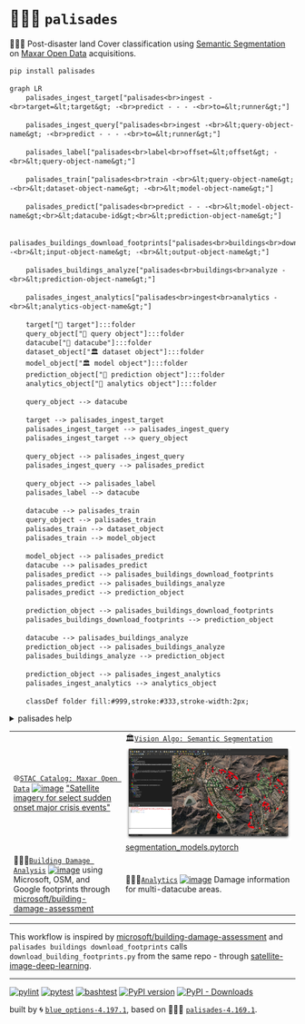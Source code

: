 # 🧑🏽‍🚒 `palisades`

🧑🏽‍🚒 Post-disaster land Cover classification using [Semantic Segmentation](https://github.com/kamangir/roofai) on [Maxar Open Data](https://github.com/kamangir/blue-geo/tree/main/blue_geo/catalog/maxar_open_data) acquisitions. 

```bash
pip install palisades
```

```mermaid
graph LR
    palisades_ingest_target["palisades<br>ingest -<br>target=&lt;target&gt; -<br>predict - - - -<br>to=&lt;runner&gt;"]

    palisades_ingest_query["palisades<br>ingest -<br>&lt;query-object-name&gt; -<br>predict - - - -<br>to=&lt;runner&gt;"]

    palisades_label["palisades<br>label<br>offset=&lt;offset&gt; -<br>&lt;query-object-name&gt;"]

    palisades_train["palisades<br>train -<br>&lt;query-object-name&gt; -<br>&lt;dataset-object-name&gt; -<br>&lt;model-object-name&gt;"]

    palisades_predict["palisades<br>predict - - -<br>&lt;model-object-name&gt;<br>&lt;datacube-id&gt;<br>&lt;prediction-object-name&gt;"]

    palisades_buildings_download_footprints["palisades<br>buildings<br>download_footprints -<br>&lt;input-object-name&gt; -<br>&lt;output-object-name&gt;"]

    palisades_buildings_analyze["palisades<br>buildings<br>analyze -<br>&lt;prediction-object-name&gt;"]

    palisades_ingest_analytics["palisades<br>ingest<br>analytics -<br>&lt;analytics-object-name&gt;"]

    target["🎯 target"]:::folder
    query_object["📂 query object"]:::folder
    datacube["🧊 datacube"]:::folder
    dataset_object["🏛️ dataset object"]:::folder
    model_object["🏛️ model object"]:::folder
    prediction_object["📂 prediction object"]:::folder
    analytics_object["📂 analytics object"]:::folder

    query_object --> datacube

    target --> palisades_ingest_target
    palisades_ingest_target --> palisades_ingest_query
    palisades_ingest_target --> query_object

    query_object --> palisades_ingest_query
    palisades_ingest_query --> palisades_predict

    query_object --> palisades_label
    palisades_label --> datacube

    datacube --> palisades_train
    query_object --> palisades_train
    palisades_train --> dataset_object
    palisades_train --> model_object

    model_object --> palisades_predict
    datacube --> palisades_predict
    palisades_predict --> palisades_buildings_download_footprints
    palisades_predict --> palisades_buildings_analyze
    palisades_predict --> prediction_object

    prediction_object --> palisades_buildings_download_footprints
    palisades_buildings_download_footprints --> prediction_object

    datacube --> palisades_buildings_analyze
    prediction_object --> palisades_buildings_analyze
    palisades_buildings_analyze --> prediction_object

    prediction_object --> palisades_ingest_analytics
    palisades_ingest_analytics --> analytics_object

    classDef folder fill:#999,stroke:#333,stroke-width:2px;
```

<details>
<summary>palisades help</summary>

```bash
palisades \
	ingest \
	[~download,dryrun] \
	[target=<target> | <query-object-name>] \
	[~ingest | ~copy_template,dryrun,overwrite,scope=<scope>,upload] \
	[predict,count=<count>,~tag] \
	[device=<device>,profile=<profile>,upload] \
	[-|<model-object-name>] \
	[~download_footprints | country_code=<iso-code>,country_name=<country-name>,overwrite,source=<source>] \
	[~analyze | buffer=<buffer>,count=<count>] \
	[~submit | dryrun,to=<runner>]
 . ingest <target>.
   target: Altadena | Altadena-test | Brown-Mountain-Truck-Trail | Brown-Mountain-Truck-Trail-all | Brown-Mountain-Truck-Trail-test | Palisades-Maxar | Palisades-Maxar-test
   scope: all + metadata + raster + rgb + rgbx + <.jp2> + <.tif> + <.tiff>
      all: ALL files.
      metadata (default): any < 1 MB.
      raster: all raster.
      rgb: rgb.
      rgbx: rgb and what is needed to build rgb.
      <suffix>: any *<suffix>.
   device: cpu | cuda
   profile: FULL | DECENT | QUICK | DEBUG | VALIDATION
   country-name: for Microsoft, optional, overrides <iso-code>.
   iso-code: Country Alpha2 ISO code: https://en.wikipedia.org/wiki/List_of_ISO_3166_country_codes
      Canada: CA
      US: US
   source: microsoft | osm | google
   calls: https://github.com/microsoft/building-damage-assessment/blob/main/download_building_footprints.py
   buffer: in meters.
   runner: aws_batch | generic | local
palisades \
	ingest \
	analytics \
	[acq=<-1>,buildings=<-1>,dryrun,gif,~upload] \
	[-|<object-name>]
 . ingest analytics.
```
```bash
palisades \
	label \
	[download,offset=<offset>] \
	[~download,dryrun,~QGIS,~rasterize,~sync,upload] \
	[.|<query-object-name>]
 . label <query-object-name>.
```
```bash
palisades \
	train \
	[dryrun,~download,review] \
	[.|<query-object-name>] \
	[count=<10000>,dryrun,upload] \
	[-|<dataset-object-name>] \
	[device=<device>,dryrun,profile=<profile>,upload,epochs=<5>] \
	[-|<model-object-name>]
 . train palisades.
   device: cpu | cuda
   profile: FULL | DECENT | QUICK | DEBUG | VALIDATION
```
```bash
palisades \
	predict \
	[~tag] \
	[~ingest | ~copy_template,dryrun,overwrite,scope=<scope>,upload] \
	[device=<device>,profile=<profile>,upload] \
	[-|<model-object-name>] \
	[.|<datacube-id>] \
	[-|<prediction-object-name>] \
	[~download_footprints | country_code=<iso-code>,country_name=<country-name>,overwrite,source=<source>] \
	[~analyze | buffer=<buffer>,count=<count>]
 . <datacube-id> -<model-object-name>-> <prediction-object-name>
   device: cpu | cuda
   profile: FULL | DECENT | QUICK | DEBUG | VALIDATION
   country-name: for Microsoft, optional, overrides <iso-code>.
   iso-code: Country Alpha2 ISO code: https://en.wikipedia.org/wiki/List_of_ISO_3166_country_codes
      Canada: CA
      US: US
   source: microsoft | osm | google
   calls: https://github.com/microsoft/building-damage-assessment/blob/main/download_building_footprints.py
   buffer: in meters.
```

</details>

|   |   |
| --- | --- |
| 🌐[`STAC Catalog: Maxar Open Data`](https://github.com/kamangir/blue-geo/tree/main/blue_geo/catalog/maxar_open_data) [![image](https://github.com/kamangir/assets/blob/main/blue-geo/Maxar-Open-Datacube.png?raw=true)](https://github.com/kamangir/blue-geo/tree/main/blue_geo/catalog/maxar_open_data) ["Satellite imagery for select sudden onset major crisis events"](https://www.maxar.com/open-data/) | 🏛️[`Vision Algo: Semantic Segmentation`](https://github.com/kamangir/palisades/blob/main/palisades/docs/step-by-step.md) [![image](https://github.com/kamangir/assets/raw/main/palisades/prediction-lres.png?raw=true)](https://github.com/kamangir/palisades/blob/main/palisades/docs/step-by-step.md) [segmentation_models.pytorch](https://github.com/qubvel-org/segmentation_models.pytorch) |
| 🧑🏽‍🚒[`Building Damage Analysis`](https://github.com/kamangir/palisades/blob/main/palisades/docs/building-analysis.md) [![image](https://github.com/kamangir/assets/blob/main/palisades/building-analysis-5.png?raw=true)](https://github.com/kamangir/palisades/blob/main/palisades/docs/building-analysis.md) using Microsoft, OSM, and Google footprints through [microsoft/building-damage-assessment](https://github.com/microsoft/building-damage-assessment) | 🧑🏽‍🚒[`Analytics`](https://github.com/kamangir/palisades/blob/main/palisades/docs/damage-analytics.md) [![image](https://github.com/kamangir/assets/blob/main/palisades/building-analysis-2.png?raw=true)](https://github.com/kamangir/palisades/blob/main/palisades/docs/damage-analytics.md) Damage information for multi-datacube areas. |

---

This workflow is inspired by [microsoft/building-damage-assessment](https://github.com/microsoft/building-damage-assessment) and `palisades buildings download_footprints` calls `download_building_footprints.py` from the same repo - through [satellite-image-deep-learning](https://www.satellite-image-deep-learning.com/p/building-damage-assessment).

---


[![pylint](https://github.com/kamangir/palisades/actions/workflows/pylint.yml/badge.svg)](https://github.com/kamangir/palisades/actions/workflows/pylint.yml) [![pytest](https://github.com/kamangir/palisades/actions/workflows/pytest.yml/badge.svg)](https://github.com/kamangir/palisades/actions/workflows/pytest.yml) [![bashtest](https://github.com/kamangir/palisades/actions/workflows/bashtest.yml/badge.svg)](https://github.com/kamangir/palisades/actions/workflows/bashtest.yml) [![PyPI version](https://img.shields.io/pypi/v/palisades.svg)](https://pypi.org/project/palisades/) [![PyPI - Downloads](https://img.shields.io/pypi/dd/palisades)](https://pypistats.org/packages/palisades)

built by 🌀 [`blue_options-4.197.1`](https://github.com/kamangir/awesome-bash-cli), based on 🧑🏽‍🚒 [`palisades-4.169.1`](https://github.com/kamangir/palisades).
